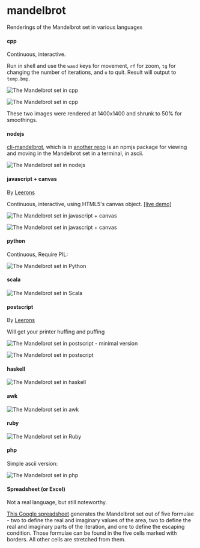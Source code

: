 # mandelbrot

Renderings of the Mandelbrot set in various languages

#### cpp
Continuous, interactive.

Run in shell and use the `wasd` keys for movement, `rf` for zoom, `tg` for changing the number of iterations, and `o` to quit.
Result will output to `temp.bmp`.

![The Mandelbrot set in cpp](cpp/mandelbrot.png?raw=true)

![The Mandelbrot set in cpp](cpp/mandelbrot_detail.png?raw=true)

These two images were rendered at 1400x1400 and shrunk to 50% for smoothings.

#### nodejs
[cli-mandelbrot](https://npmjs.org/package/cli-mandelbrot),
which is in [another repo](https://github.com/danyshaanan/cli-mandelbrot)
is an npmjs package for viewing and moving in the Mandelbrot set in a terminal, in ascii.

![The Mandelbrot set in nodejs](other/cli-mandelbrot.png?raw=true)

#### javascript + canvas
By [Leerons]

Continuous, interactive, using HTML5's canvas object.
[&#91;live demo&#93;](http://leerons.github.io/mandelbrot.html)

![The Mandelbrot set in javascript + canvas](js-canvas/mandelbrot.png?raw=true)

![The Mandelbrot set in javascript + canvas](js-canvas/mandelbrot_detail.png?raw=true)

#### python
Continuous, Require PIL:

![The Mandelbrot set in Python](python/mandelbrot.png?raw=true)


#### scala

![The Mandelbrot set in Scala](scala/mandelbrot.png?raw=true)

#### postscript
By [Leerons]

Will get your printer huffing and puffing

![The Mandelbrot set in postscript - minimal version](postscript/preview.minimal.png?raw=true)

![The Mandelbrot set in postscript](postscript/preview.detail.png?raw=true)

#### haskell
![The Mandelbrot set in haskell](haskell/mandelbrot_ascii.png?raw=true)

#### awk
![The Mandelbrot set in awk](awk/mandelbrot_ascii.png?raw=true)

#### ruby
![The Mandelbrot set in Ruby](ruby/mandelbrot_ascii.png?raw=true)

#### php
Simple ascii version:

![The Mandelbrot set in php](php/mandelbrot_ascii.png?raw=true)

#### Spreadsheet (or Excel)
Not a real language, but still noteworthy.

[This Google spreadsheet](https://docs.google.com/spreadsheet/ccc?key=0AoH_g__QQs5ldHE1R0I0TmE3Zmw1c1hmczFlVWt5MWc)
generates the Mandelbrot set out of five formulae - two to define the real and imaginary values of the area,
two to define the real and imaginary parts of the iteration, and one to define the escaping condition.
Those formulae can be found in the five cells marked with borders. All other cells are stretched from them.


[Leerons]: https://github.com/leerons
